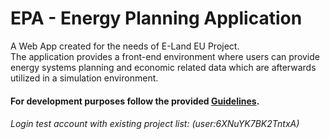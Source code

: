 # EPA - Energy Planning Application

A Web App created for the needs of E-Land EU Project.  
The application provides a front-end environment where users can provide  
energy systems planning and economic related data which are afterwards  
utilized in a simulation environment.



#### For development purposes follow the provided [Guidelines](Guidelines.txt).


###### Login test account with existing project list: (user:6XNuYK7BK2TntxA)